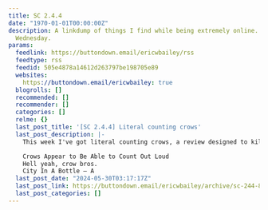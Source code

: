 ```yaml
---
title: SC 2.4.4
date: "1970-01-01T00:00:00Z"
description: A linkdump of things I find while being extremely online. Shared every
  Wednesday.
params:
  feedlink: https://buttondown.email/ericwbailey/rss
  feedtype: rss
  feedid: 505e4878a14612d263797be198705e89
  websites:
    https://buttondown.email/ericwbailey: true
  blogrolls: []
  recommended: []
  recommender: []
  categories: []
  relme: {}
  last_post_title: '[SC 2.4.4] Literal counting crows'
  last_post_description: |-
    This week I've got literal counting crows, a review designed to kill, Devo facts, Wu-Tang clan news, and more!

    Crows Appear to Be Able to Count Out Loud
    Hell yeah, crow bros.
    City In A Bottle – A
  last_post_date: "2024-05-30T03:17:17Z"
  last_post_link: https://buttondown.email/ericwbailey/archive/sc-244-8906/
  last_post_categories: []
---
```


